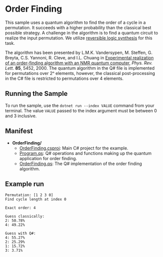 ﻿# Order Finding

This sample uses a quantum algorithm to find the order of a cycle in a permutation.
It succeeds with a higher probability than the classical best possible strategy.
A challenge in the algorithm is to find a quantum circuit to realize the input permutation.
We utilize [reversible logic synthesis](../reversible-logic-synthesis) for this task.

The algorithm has been presented by L.M.K. Vandersypen, M. Steffen, G. Breyta, C.S. Yannoni, R. Cleve,
and I.L. Chuang in [Experimental realization of an order-finding algorithm with an NMR quantum computer](https://doi.org/10.1103/PhysRevLett.85.5452),
*Phys. Rev. Lett.* **85**, 5452, 2000.
The quantum algorithm in the Q# file is implemented for permutations over 2ⁿ elements, however, the classical post-processing
in the C# file is restricted to permutations over 4 elements.

## Running the Sample

To run the sample, use the `dotnet run --index VALUE` command from your terminal.
The value `VALUE` passed to the index argument must be between 0 and 3 inclusive.

## Manifest

- **OrderFinding/**
  - [OrderFinding.csproj](./OrderFinding.csproj): Main C# project for the example.
  - [Program.qs](./Program.qs): Q# operations and functions making up the quantum application for order finding.
  - [OrderFinding.qs](./OrderFinding.qs): The Q# implementation of the order finding algorithm.

## Example run

```text
Permutation: [1 2 3 0]
Find cycle length at index 0

Exact order: 4

Guess classically:
2: 50.78%
4: 49.22%

Guess with Q#:
4: 55.27%
2: 25.29%
1: 15.72%
3: 3.71%
```
